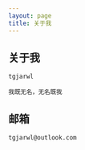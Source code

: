 ```yaml
---
layout: page
title: 关于我 
---
```


## 关于我
```
tgjarwl

我既无名，无名既我

```
## 邮箱
```
tgjarwl@outlook.com
```



